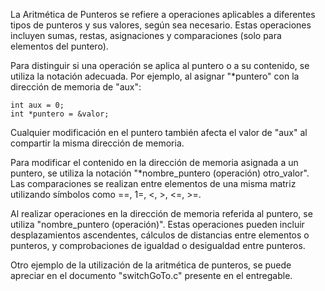 La Aritmética de Punteros se refiere a operaciones aplicables a diferentes tipos de punteros y sus valores, según sea necesario. Estas operaciones incluyen sumas, restas, asignaciones y comparaciones (solo para elementos del puntero).

Para distinguir si una operación se aplica al puntero o a su contenido, se utiliza la notación adecuada. Por ejemplo, al asignar "*puntero" con la dirección de memoria de "aux":

    int aux = 0;
    int *puntero = &valor;

Cualquier modificación en el puntero también afecta el valor de "aux" al compartir la misma dirección de memoria.

Para modificar el contenido en la dirección de memoria asignada a un puntero, se utiliza la notación "*nombre_puntero (operación) otro_valor". Las comparaciones se realizan entre elementos de una misma matriz utilizando símbolos como ==, 1=, <, >, <=, >=.

Al realizar operaciones en la dirección de memoria referida al puntero, se utiliza "nombre_puntero (operación)". Estas operaciones pueden incluir desplazamientos ascendentes, cálculos de distancias entre elementos o punteros, y comprobaciones de igualdad o desigualdad entre punteros.

Otro ejemplo de la utilización de la aritmética de punteros, se puede apreciar en el documento "switchGoTo.c" presente en el entregable.

